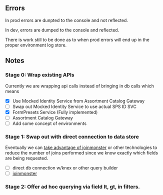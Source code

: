 ## Errors

In prod errors are dunpted to the console and not reflected.

In dev, errors are dumped to the console and reflected.

There is work still to be done as to when prod errors will end up
in the proper environment log store.

## Notes

### Stage 0: Wrap existing APIs

Currently we are wrapping api calls instead of bringing in db calls which means

- [x] Use Mocked Identity Service from Assortment Catalog Gateway
- [ ] Swap out Mocked Identity Service to use actual SPS ID SVC
- [x] FormPresets Service (Fully implemented)
- [ ] Assortment Catalog Gateway
- [ ] Add some concept of environments

### Stage 1: Swap out with direct connection to data store

Eventually we can [take advantage of joinmonster](http://join-monster.readthedocs.io/en/latest/pagination/) or other technologies to reduce the number of joins performed since we know exactly which fields are being requested.

- [ ] direct db connection w/knex or other query builder
- [ ] [joinmonster](https://github.com/acarl005/join-monster-graphql-tools-adapter)

### Stage 2: Offer ad hoc querying via field lt, gt, in filters.
